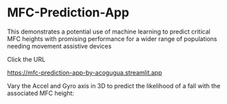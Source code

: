 # MFC-Prediction-App
 This demonstrates a potential use of machine learning to predict critical MFC heights with promising performance for a wider range of populations needing movement assistive devices

 Click the URL
 
 https://mfc-prediction-app-by-acogugua.streamlit.app

 Vary the Accel and Gyro axis in 3D to predict the likelihood of a fall with the associated MFC height:  



